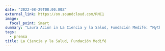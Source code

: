 ```yaml
---
date: "2022-08-29T00:00:00Z"
external_link: https://on.soundcloud.com/RNC1
image:
  focal_point: Smart
summary: "Laura Ación in La Ciencia y la Salud, Fundación Medifé: “Myths and truths about AI and big data”"
tags:
  - prensa
title: La Ciencia y la Salud, Fundación Medifé
---
```

